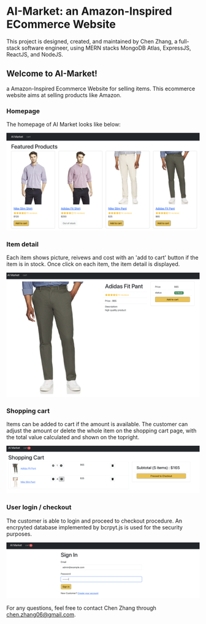 # AI-Market: an Amazon-Inspired ECommerce Website

This project is designed, created, and maintained by Chen Zhang, a full-stack software engineer, using MERN stacks MongoDB Atlas, ExpressJS, ReactJS, and NodeJS.

## Welcome to AI-Market!

a Amazon-Inspired Ecommerce Website for selling items. This ecommerce website aims at selling products like Amazon.

### Homepage

The homepage of AI Market looks like below:

![Alt text](image.png)

### Item detail

Each item shows picture, reivews and cost with an 'add to cart' button if the item is in stock. Once click on each item, the item detail is displayed.

![Alt text](image-1.png)

### Shopping cart

Items can be added to cart if the amount is available. The customer can adjust the amount or delete the whole item on the shopping cart page, with the total value calculated and shown on the topright.

![Alt text](image-2.png)

### User login / checkout

The customer is able to login and proceed to checkout procedure. An encrpyted database implemented by bcrpyt.js is used for the security purposes.

![Alt text](image-3.png)

For any questions, feel free to contact Chen Zhang through chen.zhang06@gmail.com.
